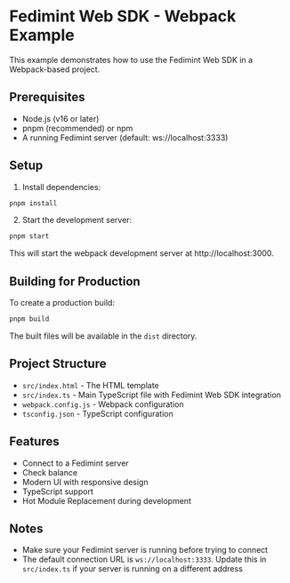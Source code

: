 # Fedimint Web SDK - Webpack Example

This example demonstrates how to use the Fedimint Web SDK in a Webpack-based project.

## Prerequisites

- Node.js (v16 or later)
- pnpm (recommended) or npm
- A running Fedimint server (default: ws://localhost:3333)

## Setup

1. Install dependencies:

```bash
pnpm install
```

2. Start the development server:

```bash
pnpm start
```

This will start the webpack development server at http://localhost:3000.

## Building for Production

To create a production build:

```bash
pnpm build
```

The built files will be available in the `dist` directory.

## Project Structure

- `src/index.html` - The HTML template
- `src/index.ts` - Main TypeScript file with Fedimint Web SDK integration
- `webpack.config.js` - Webpack configuration
- `tsconfig.json` - TypeScript configuration

## Features

- Connect to a Fedimint server
- Check balance
- Modern UI with responsive design
- TypeScript support
- Hot Module Replacement during development

## Notes

- Make sure your Fedimint server is running before trying to connect
- The default connection URL is `ws://localhost:3333`. Update this in `src/index.ts` if your server is running on a different address
